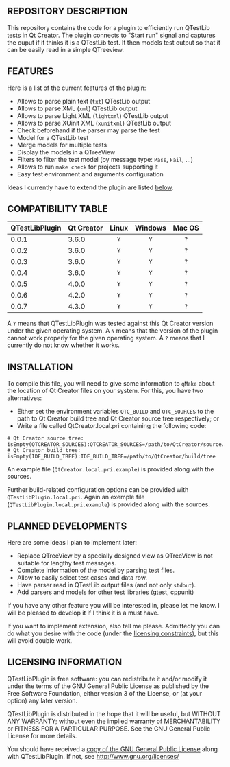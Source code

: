 REPOSITORY DESCRIPTION
----------------------

This repository contains the code for a plugin to efficiently run QTestLib
tests in Qt Creator. The plugin connects to "Start run" signal and captures
the ouput if it thinks it is a QTestLib test. It then models test output so
that it can be easily read in a simple QTreeview.

FEATURES
--------

Here is a list of the current features of the plugin:
- Allows to parse plain text (`txt`) QTestLib output
- Allows to parse XML (`xml`) QTestLib output
- Allows to parse Light XML (`lightxml`) QTestLib output
- Allows to parse XUinit XML (`xunitxml`) QTestLib output
- Check beforehand if the parser may parse the test 
- Model for a QTestLib test
- Merge models for multiple tests
- Display the models in a QTreeView
- Filters to filter the test model (by message type: `Pass`, `Fail`, ...)
- Allows to run `make check` for projects supporting it
- Easy test environment and arguments configuration

Ideas I currently have to extend the plugin are listed [below](#planned-developments).

COMPATIBILITY TABLE
-------------------

| QTestLibPlugin | Qt Creator | Linux | Windows | Mac OS |
|:---------------|:-----------|:-----:|:-------:|:------:|
| 0.0.1          | 3.6.0      |  `Y`  |   `Y`   |  `?`   |
| 0.0.2          | 3.6.0      |  `Y`  |   `Y`   |  `?`   |
| 0.0.3          | 3.6.0      |  `Y`  |   `Y`   |  `?`   |
| 0.0.4          | 3.6.0      |  `Y`  |   `Y`   |  `?`   |
| 0.0.5          | 4.0.0      |  `Y`  |   `Y`   |  `?`   |
| 0.0.6          | 4.2.0      |  `Y`  |   `Y`   |  `?`   |
| 0.0.7          | 4.3.0      |  `Y`  |   `Y`   |  `?`   |

A `Y` means that QTestLibPlugin was tested against this Qt Creator version
under the given operating system. A `N` means that the version of the plugin
cannot work properly for the given operating system. A `?` means that I
currently do not know whether it works.

INSTALLATION
------------

To compile this file, you will need to give some information to `qMake` about
the location of Qt Creator files on your system. For this, you have two
alternatives:
- Either set the environment variables `QTC_BUILD` and `QTC_SOURCES` to the
path to Qt Creator build tree and Qt Creator source tree respectively; or
- Write a file called QtCreator.local.pri containing the following code:
```qmake
# Qt Creator source tree:
isEmpty(QTCREATOR_SOURCES):QTCREATOR_SOURCES=/path/to/QtCreator/source/tree
# Qt Creator build tree:
isEmpty(IDE_BUILD_TREE):IDE_BUILD_TREE=/path/to/QtCreator/build/tree
```
An example file (`QtCreator.local.pri.example`) is provided along with the sources.

Further build-related configuration options can be provided with
`QTestLibPlugin.local.pri`. Again an exemple file (`QTestLibPlugin.local.pri.example`)
is provided along with the sources.

PLANNED DEVELOPMENTS
--------------------

Here are some ideas I plan to implement later:
- Replace QTreeView by a specially designed view as QTreeView is not suitable
for lengthy test messages.
- Complete information of the model by parsing test files.
- Allow to easily select test cases and data row.
- Have parser read in QTestLib output files (and not only `stdout`).
- Add parsers and models for other test libraries (gtest, cppunit)

If you have any other feature you will be interested in, please let me know.
I will be pleased to develop it if I think it is a must have.

If you want to implement extension, also tell me please. Admittedly you
can do what you desire with the code (under the [licensing constraints](#licensing-information)), but this will avoid double work.

LICENSING INFORMATION
---------------------

QTestLibPlugin is free software: you can redistribute it and/or modify
it under the terms of the GNU General Public License as published by
the Free Software Foundation, either version 3 of the License, or
(at your option) any later version.

QTestLibPlugin is distributed in the hope that it will be useful,
but WITHOUT ANY WARRANTY; without even the implied warranty of
MERCHANTABILITY or FITNESS FOR A PARTICULAR PURPOSE. See the
GNU General Public License for more details.

You should have received a [copy of the GNU General Public License](LICENSE)
along with QTestLibPlugin. If not, see http://www.gnu.org/licenses/
